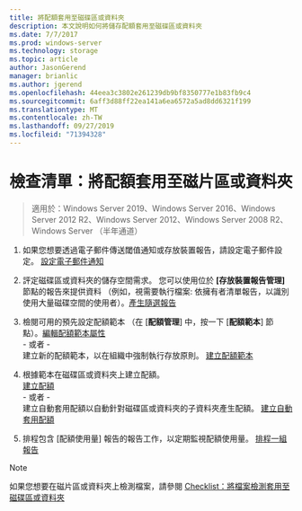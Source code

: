 ```yaml
---
title: 將配額套用至磁碟區或資料夾
description: 本文說明如何將儲存配額套用至磁碟區或資料夾
ms.date: 7/7/2017
ms.prod: windows-server
ms.technology: storage
ms.topic: article
author: JasonGerend
manager: brianlic
ms.author: jgerend
ms.openlocfilehash: 44eea3c3802e261239db9bf8350777e1b83fb9c4
ms.sourcegitcommit: 6aff3d88ff22ea141a6ea6572a5ad8dd6321f199
ms.translationtype: MT
ms.contentlocale: zh-TW
ms.lasthandoff: 09/27/2019
ms.locfileid: "71394328"
---
```

# <a name="checklist-apply-a-quota-to-a-volume-or-folder"></a>檢查清單：將配額套用至磁片區或資料夾

> 適用於：Windows Server 2019、Windows Server 2016、Windows Server 2012 R2、Windows Server 2012、Windows Server 2008 R2、Windows Server （半年通道）

1. 如果您想要透過電子郵件傳送閾值通知或存放裝置報告，請設定電子郵件設定。 [設定電子郵件通知](configure-email-notifications.md)

2. 評定磁碟區或資料夾的儲存空間需求。 您可以使用位於 **\[存放裝置報告管理\]** 節點的報告來提供資料 （例如，視需要執行檔案: 依擁有者清單報告，以識別使用大量磁碟空間的使用者）。[產生隨選報告](generate-reports-on-demand.md)

3. 檢閱可用的預先設定配額範本 （在 [**配額管理**] 中，按一下 [**配額範本**] 節點）。[編輯配額範本屬性](edit-quota-template-properties.md) 
<br />\- 或者 - <br /> 建立新的配額範本，以在組織中強制執行存放原則。 [建立配額範本](create-quota-template.md)

4. 根據範本在磁碟區或資料夾上建立配額。  
 [建立配額](create-quota.md) <br /> \- 或者 - <br /> 建立自動套用配額以自動針對磁碟區或資料夾的子資料夾產生配額。 [建立自動套用配額](create-auto-apply-quota.md)

6. 排程包含 [配額使用量] 報告的報告工作，以定期監視配額使用量。 [排程一組報告](schedule-set-of-reports.md)

> [!Note]
> 如果您想要在磁片區或資料夾上檢測檔案，請參閱 [Checklist：將檔案檢測套用至磁碟區或資料夾](checklist-apply-file-screen-to-volume-or-folder.md)











